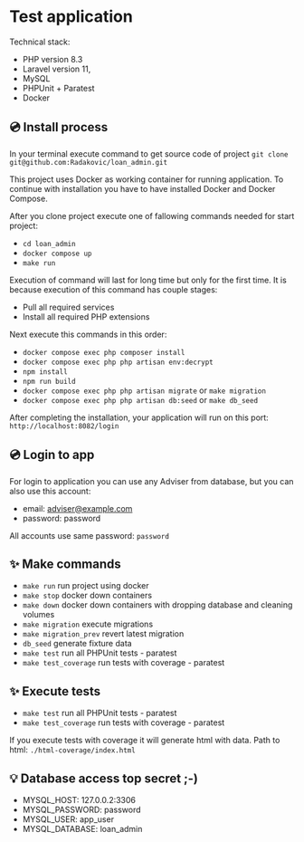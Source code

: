 # Test application

Technical stack:
- PHP version 8.3
- Laravel version 11,
- MySQL
- PHPUnit + Paratest
- Docker

## 💿 Install process
In your terminal execute command to get source code of project
`git clone git@github.com:Radakovic/loan_admin.git`

This project uses Docker as working container for running application. To continue with installation you have to have installed
Docker and Docker Compose.

After you clone project execute one of fallowing commands needed for start project:
- `cd loan_admin`
- `docker compose up`
- `make run`

Execution of command will last for long time but only for the first time.
It is because execution of this command has couple stages:
- Pull all required services
- Install all required PHP extensions

Next execute this commands in this order:

- `docker compose exec php composer install`
- `docker compose exec php php artisan env:decrypt`
- `npm install`
- `npm run build`
- `docker compose exec php php artisan migrate` or `make migration`
- `docker compose exec php php artisan db:seed` or `make db_seed`

After completing the installation, your application will run on this port: `http://localhost:8082/login`

## 💿 Login to app

For login to application you can use any Adviser from database, but you can also use this account:

- email: adviser@example.com
- password: password

All accounts use same password: `password`

## ✨ Make commands
- `make run` run project using docker
- `make stop` docker down containers
- `make down` docker down containers with dropping database and cleaning volumes
- `make migration` execute migrations
- `make migration_prev` revert latest migration
- `db_seed` generate fixture data
- `make test` run all PHPUnit tests - paratest
- `make test_coverage` run tests with coverage - paratest

## ✨ Execute tests
- `make test` run all PHPUnit tests - paratest
- `make test_coverage` run tests with coverage - paratest

If you execute tests with coverage it will generate html with data. Path to html: `./html-coverage/index.html`

## 💡 Database access top secret ;-)

- MYSQL_HOST: 127.0.0.2:3306
- MYSQL_PASSWORD: password
- MYSQL_USER: app_user
- MYSQL_DATABASE: loan_admin
